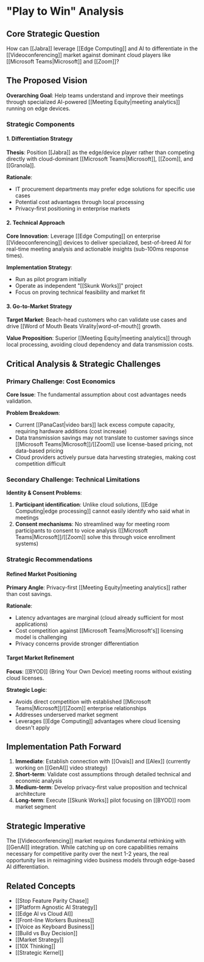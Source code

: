 # "Play to Win" Analysis

## Core Strategic Question

How can [[Jabra]] leverage [[Edge Computing]] and AI to differentiate in the [[Videoconferencing]] market against dominant cloud players like [[Microsoft Teams|Microsoft]] and [[Zoom]]?

## The Proposed Vision

**Overarching Goal**: Help teams understand and improve their meetings through specialized AI-powered [[Meeting Equity|meeting analytics]] running on edge devices.

### Strategic Components

#### 1. Differentiation Strategy

**Thesis**: Position [[Jabra]] as the edge/device player rather than competing directly with cloud-dominant [[Microsoft Teams|Microsoft]], [[Zoom]], and [[Granola]].

**Rationale**:

- IT procurement departments may prefer edge solutions for specific use cases
- Potential cost advantages through local processing
- Privacy-first positioning in enterprise markets

#### 2. Technical Approach

**Core Innovation**: Leverage [[Edge Computing]] on enterprise [[Videoconferencing]] devices to deliver specialized, best-of-breed AI for real-time meeting analysis and actionable insights (sub-100ms response times).

**Implementation Strategy**:

- Run as pilot program initially
- Operate as independent "[[Skunk Works]]" project
- Focus on proving technical feasibility and market fit

#### 3. Go-to-Market Strategy

**Target Market**: Beach-head customers who can validate use cases and drive [[Word of Mouth Beats Virality|word-of-mouth]] growth.

**Value Proposition**: Superior [[Meeting Equity|meeting analytics]] through local processing, avoiding cloud dependency and data transmission costs.

## Critical Analysis & Strategic Challenges

### Primary Challenge: Cost Economics

**Core Issue**: The fundamental assumption about cost advantages needs validation.

**Problem Breakdown**:

- Current [[PanaCast|video bars]] lack excess compute capacity, requiring hardware additions (cost increase)
- Data transmission savings may not translate to customer savings since [[Microsoft Teams|Microsoft]]/[[Zoom]] use license-based pricing, not data-based pricing
- Cloud providers actively pursue data harvesting strategies, making cost competition difficult

### Secondary Challenge: Technical Limitations

**Identity & Consent Problems**:

1. **Participant identification**: Unlike cloud solutions, [[Edge Computing|edge processing]] cannot easily identify who said what in meetings
2. **Consent mechanisms**: No streamlined way for meeting room participants to consent to voice analysis ([[Microsoft Teams|Microsoft]]/[[Zoom]] solve this through voice enrollment systems)

### Strategic Recommendations

#### Refined Market Positioning

**Primary Angle**: Privacy-first [[Meeting Equity|meeting analytics]] rather than cost savings.

**Rationale**:

- Latency advantages are marginal (cloud already sufficient for most applications)
- Cost competition against [[Microsoft Teams|Microsoft's]] licensing model is challenging
- Privacy concerns provide stronger differentiation

#### Target Market Refinement

**Focus**: [[BYOD]] (Bring Your Own Device) meeting rooms without existing cloud licenses.

**Strategic Logic**:

- Avoids direct competition with established [[Microsoft Teams|Microsoft]]/[[Zoom]] enterprise relationships
- Addresses underserved market segment
- Leverages [[Edge Computing]] advantages where cloud licensing doesn't apply

## Implementation Path Forward

1. **Immediate**: Establish connection with [[Ovais]] and [[Alex]] (currently working on [[GenAI]] video strategy)
2. **Short-term**: Validate cost assumptions through detailed technical and economic analysis
3. **Medium-term**: Develop privacy-first value proposition and technical architecture
4. **Long-term**: Execute [[Skunk Works]] pilot focusing on [[BYOD]] room market segment

## Strategic Imperative

The [[Videoconferencing]] market requires fundamental rethinking with [[GenAI]] integration. While catching up on core capabilities remains necessary for competitive parity over the next 1-2 years, the real opportunity lies in reimagining video business models through edge-based AI differentiation.

## Related Concepts
- [[Stop Feature Parity Chase]]
- [[Platform Agnostic AI Strategy]]
- [[Edge AI vs Cloud AI]]
- [[Front-line Workers Business]]
- [[Voice as Keyboard Business]]
- [[Build vs Buy Decision]]
- [[Market Strategy]]
- [[10X Thinking]]
- [[Strategic Kernel]]